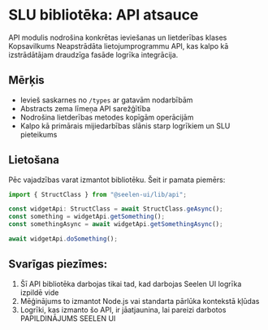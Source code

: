 # **SLU bibliotēka: API atsauce**

API modulis nodrošina konkrētas ieviešanas un lietderības klases Kopsavilkums
Neapstrādāta lietojumprogrammu API, kas kalpo kā izstrādātājam draudzīga fasāde
logrīka integrācija.

## **Mērķis**

- Ievieš saskarnes no `/types` ar gatavām nodarbībām
- Abstracts zema līmeņa API sarežģītība
- Nodrošina lietderības metodes kopīgām operācijām
- Kalpo kā primārais mijiedarbības slānis starp logrīkiem un SLU pieteikums

## **Lietošana**

Pēc vajadzības varat izmantot bibliotēku. Šeit ir pamata piemērs:

```ts
import { StructClass } from "@seelen-ui/lib/api";

const widgetApi: StructClass = await StructClass.geAsync();
const something = widgetApi.getSomething();
const somethingAsync = await widgetApi.getSomethingAsync();

await widgetApi.doSomething();
```

## **Svarīgas piezīmes:**

1. Šī API bibliotēka darbojas tikai tad, kad darbojas Seelen UI logrīka izpildē
   vide
2. Mēģinājums to izmantot Node.js vai standarta pārlūka kontekstā kļūdas
3. Logrīki, kas izmanto šo API, ir jāatjaunina, lai pareizi darbotos
   PAPILDINĀJUMS SEELEN UI

